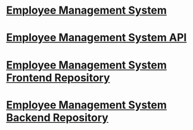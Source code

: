# [Employee Management System](https://ems-d3e23.web.app)

# [Employee Management System API](https://ems-server-eight.vercel.app)

# [Employee Management System Frontend Repository](https://github.com/Redoan-Hasan/EMS-client)

# [Employee Management System Backend Repository](https://github.com/Redoan-Hasan/EMS-server)
